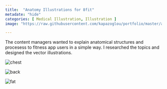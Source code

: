```yaml
---
title:  "Anatomy Illustrations for 8fit"
metadate: "hide"
categories: [ Medical Illustration, Illustration ]
image: "https://raw.githubusercontent.com/kapazoglou/portfolio/master/assets/images/item/ChestMuscles.png"

---
```


The content managers wanted to explain anatomical structures and procesess to fitness app users in a simple way. I researched the topics and designed the vector illustrations.

![chest](https://raw.githubusercontent.com/kapazoglou/portfolio/master/assets/images/item/HipFlexors.png)

![back](https://raw.githubusercontent.com/kapazoglou/portfolio/master/assets/images/item/BackMuscles.png)

![fat](https://raw.githubusercontent.com/kapazoglou/portfolio/master/assets/images/item/LifeOfFat.png)

